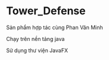 # Tower_Defense
  <p>Sản phẩm hợp tác cùng Phan Văn Minh</p>
  <p>Chạy trên nền tảng java</p>
  <p>Sử dụng thư viện JavaFX</p>
